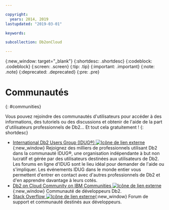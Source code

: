 ```yaml
---

copyright:
  years: 2014, 2019
lastupdated: "2019-03-01"

keywords: 

subcollection: Db2onCloud

---
```


<!-- Attribute definitions --> 
{:new_window: target="_blank"}
{:shortdesc: .shortdesc}
{:codeblock: .codeblock}
{:screen: .screen}
{:tip: .tip}
{:important: .important}
{:note: .note}
{:deprecated: .deprecated}
{:pre: .pre}

# Communautés
{: #communities}

Vous pouvez rejoindre des communautés d'utilisateurs pour accéder à des informations, des tutoriels ou des discussions et obtenir de l'aide de la part d'utilisateurs professionnels de Db2... Et tout cela gratuitement !
{: shortdesc}

* [International Db2 Users Group (IDUG®) ![Icône de lien externe](../../icons/launch-glyph.svg "Icône de lien externe")](https://www.idug.org/){:new_window} Rejoignez des milliers de professionnels utilisant Db2 dans la communauté IDUG®, une organisation indépendante à but non lucratif et gérée par des utilisateurs destinées aux utilisateurs de Db2. Les forums en ligne d'IDUG sont le lieu idéal pour demander de l'aide ou s'impliquer. Les événements IDUG dans le monde entier vous permettent d'entrer en contact avec d'autres professionnels de Db2 et d'en apprendre davantage à leurs cotés.
* [Db2 on Cloud Community on IBM Communities ![Icône de lien externe](../../icons/launch-glyph.svg "Icône de lien externe")](https://community.ibm.com/community/user/hybriddatamanagement/communities/community-home?CommunityKey=ea909850-39ea-4ac4-9512-8e2eb37ea09a){:new_window} Communauté de développeurs Db2.
* [Stack Overflow ![Icône de lien externe](../../icons/launch-glyph.svg "Icône de lien externe")](https://stackoverflow.com/users/login?ssrc=anon_ask&returnurl=https%3a%2f%2fstackoverflow.com%2fquestions%2fask%3ftags%3ddashdb){:new_window} Forum de support et communauté destinés aux développeurs.
